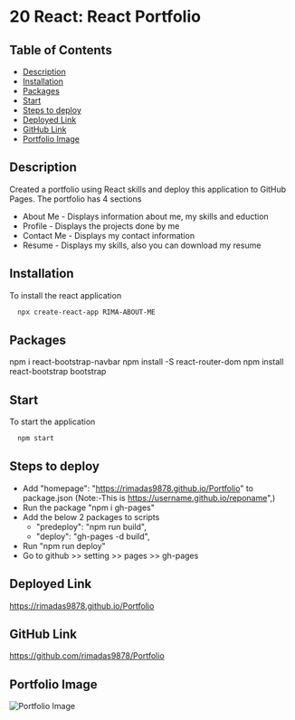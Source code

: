 # 20 React: React Portfolio

  ## Table of Contents
  * [Description](#description)
  * [Installation](#installation)
  * [Packages](#packages)
  * [Start](#start)
  * [Steps to deploy](#Steps-to-deploy)
  * [Deployed Link](#deployed-link)
  * [GitHub Link](#github-link)
  * [Portfolio Image](#portfolio-image)

  ## Description
  Created a portfolio using React skills and deploy this application to GitHub Pages. 
  The portfolio has 4 sections
  - About Me - Displays information about me, my skills and eduction
  - Profile - Displays the projects done by me
  - Contact Me - Displays my contact information
  - Resume - Displays my skills, also you can download my resume

  ## Installation
  To install the react application

  ```md
    npx create-react-app RIMA-ABOUT-ME
 ```
  ## Packages
  npm i react-bootstrap-navbar
  npm install -S react-router-dom
  npm install react-bootstrap bootstrap

  ## Start
  To start the application

  ```md
    npm start
 ```

 ## Steps to deploy 
- Add "homepage": "https://rimadas9878.github.io/Portfolio" to package.json
  (Note:-This is https://username.github.io/reponame",)
- Run the package "npm i gh-pages"
- Add the below 2 packages to scripts
    - "predeploy": "npm run build",
    - "deploy": "gh-pages -d build",
- Run "npm run deploy"
- Go to github >> setting >> pages >> gh-pages

## Deployed Link

https://rimadas9878.github.io/Portfolio

## GitHub Link

https://github.com/rimadas9878/Portfolio

## Portfolio Image

![Portfolio Image](/src/assets/PortfolioImage.png)